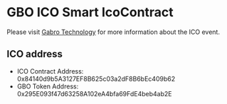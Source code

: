 
# GBO ICO Smart IcoContract
Please visit [Gabro Technology](https://www.gabrotech.io) for more information about the ICO event.

## ICO address

- ICO Contract Address: 0x84140d9b5A3127EF8B625c03a2dF8B6bEc409b62
- GBO Token Address:  0x295E093f47d63258A102eA4bfa69FdE4beb4ab2E
